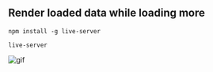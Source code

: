 ## Render loaded data while loading more

`npm install -g live-server`

`live-server`

![gif](https://i.imgur.com/RVuzVv3.gif)
